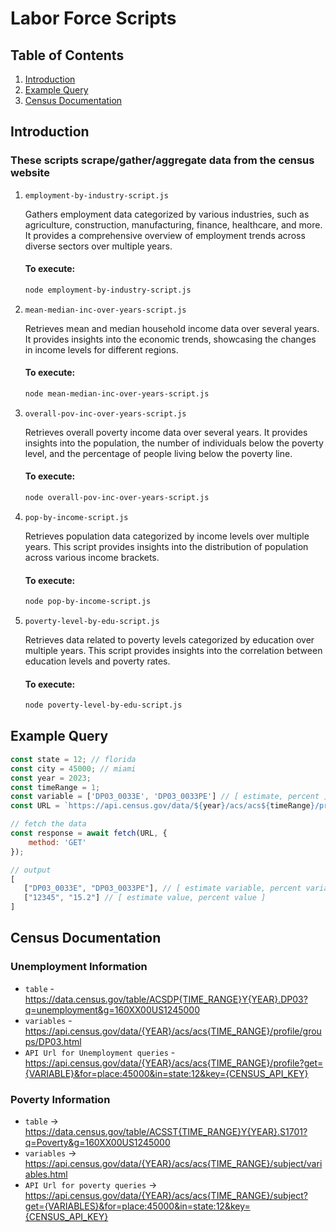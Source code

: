 # Labor Force Scripts

## Table of Contents

1. [Introduction](#introduction)
2. [Example Query](#example-query)
3. [Census Documentation](#census-documentation)

## Introduction

### These scripts scrape/gather/aggregate data from the census website

1. `employment-by-industry-script.js`
   
    Gathers employment data categorized by various industries, such as agriculture, construction, manufacturing, finance, healthcare, and more. It provides a comprehensive overview of employment trends across diverse sectors over multiple years.
    
    #### To execute:
    ```bash
    node employment-by-industry-script.js
    ```
2. `mean-median-inc-over-years-script.js`
   
    Retrieves mean and median household income data over several years. It provides insights into the economic trends, showcasing the changes in income levels for different regions.

    #### To execute:
    ```bash
    node mean-median-inc-over-years-script.js
    ```
   
3. `overall-pov-inc-over-years-script.js`
   
    Retrieves overall poverty income data over several years. It provides insights into the population, the number of individuals below the poverty level, and the percentage of people living below the poverty line.

    #### To execute:
    ```bash
    node overall-pov-inc-over-years-script.js
    ```
      
4. `pop-by-income-script.js`
   
    Retrieves population data categorized by income levels over multiple years. This script provides insights into the distribution of population across various income brackets.

    #### To execute:
    ```bash
    node pop-by-income-script.js
    ```
         
5. `poverty-level-by-edu-script.js`
   
    Retrieves data related to poverty levels categorized by education over multiple years. This script provides insights into the correlation between education levels and poverty rates.

    #### To execute:
    ```bash
    node poverty-level-by-edu-script.js
    ```
   
## Example Query

```javascript
const state = 12; // florida
const city = 45000; // miami
const year = 2023;
const timeRange = 1;
const variable = ['DP03_0033E', 'DP03_0033PE'] // [ estimate, percent ] refer to the docs for the variables
const URL = `https://api.census.gov/data/${year}/acs/acs${timeRange}/profile?get=${variable}&for=place:${city}&in=state:${florida}&key=${CENSUS_API_KEY}`

// fetch the data
const response = await fetch(URL, {
    method: 'GET'
});
```

```javascript
// output
[
   ["DP03_0033E", "DP03_0033PE"], // [ estimate variable, percent variable ]
   ["12345", "15.2"] // [ estimate value, percent value ]
]
```


## Census Documentation

### Unemployment Information

* `table` - https://data.census.gov/table/ACSDP{TIME_RANGE}Y{YEAR}.DP03?q=unemployment&g=160XX00US1245000
* `variables` - https://api.census.gov/data/{YEAR}/acs/acs{TIME_RANGE}/profile/groups/DP03.html
* `API Url for Unemployment queries` - https://api.census.gov/data/{YEAR}/acs/acs{TIME_RANGE}/profile?get={VARIABLE}&for=place:45000&in=state:12&key={CENSUS_API_KEY}


### Poverty Information

* `table` -> https://data.census.gov/table/ACSST{TIME_RANGE}Y{YEAR}.S1701?q=Poverty&g=160XX00US1245000
* `variables` -> https://api.census.gov/data/{YEAR}/acs/acs{TIME_RANGE}/subject/variables.html
* `API Url for poverty queries` -> https://api.census.gov/data/{YEAR}/acs/acs{TIME_RANGE}/subject?get={VARIABLES}&for=place:45000&in=state:12&key={CENSUS_API_KEY}

